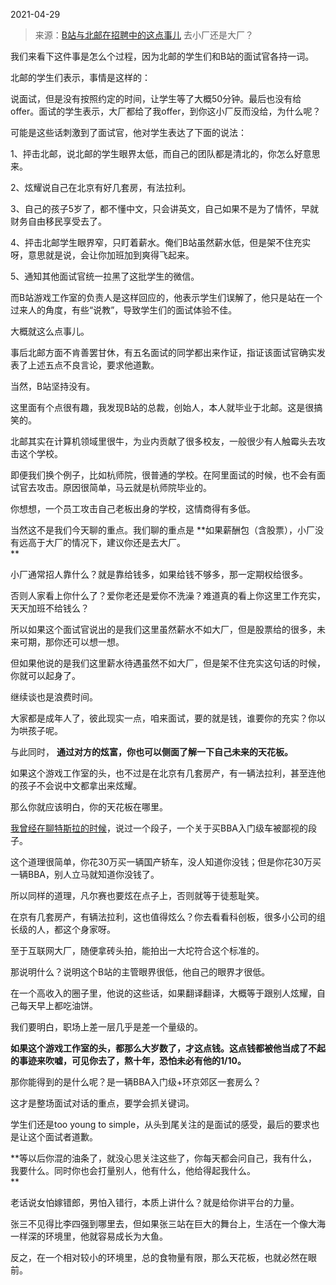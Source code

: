 2021-04-29

> 来源：[B站与北邮在招聘中的这点事儿](http://mp.weixin.qq.com/s?__biz=MzU3NDc5Nzc0NQ==&mid=2247502400&idx=1&sn=7a448a77906b9dac1aadab098962572f&chksm=fd2e689eca59e1885f2ec571ca255af0edd18ee3b40763e16f5354a85160bf05f591d80b8b1f&scene=27#wechat_redirect)
> 去小厂还是大厂？

我们来看下这件事是怎么个过程，因为北邮的学生们和B站的面试官各持一词。  

  

北邮的学生们表示，事情是这样的：  

  

说面试，但是没有按照约定的时间，让学生等了大概50分钟。最后也没有给offer。面试的学生表示，大厂都给了我offer，到你这小厂反而没给，为什么呢？

  

可能是这些话刺激到了面试官，他对学生表达了下面的说法：  

  

1、抨击北邮，说北邮的学生眼界太低，而自己的团队都是清北的，你怎么好意思来。  

2、炫耀说自己在北京有好几套房，有法拉利。

3、自己的孩子5岁了，都不懂中文，只会讲英文，自己如果不是为了情怀，早就财务自由移民享受去了。

4、抨击北邮学生眼界窄，只盯着薪水。俺们B站虽然薪水低，但是架不住充实呀，意思就是说，会让你加班加到爽得飞起来。

5、通知其他面试官统一拉黑了这批学生的微信。

  

而B站游戏工作室的负责人是这样回应的，他表示学生们误解了，他只是站在一个过来人的角度，有些“说教”，导致学生们的面试体验不佳。  

  

大概就这么点事儿。  

  

事后北邮方面不肯善罢甘休，有五名面试的同学都出来作证，指证该面试官确实发表了上述五点不良言论，要求他道歉。  

  

当然，B站坚持没有。

  

这里面有个点很有趣，我发现B站的总裁，创始人，本人就毕业于北邮。这是很搞笑的。  

  

北邮其实在计算机领域里很牛，为业内贡献了很多校友，一般很少有人触霉头去攻击这个学校。  

  

即便我们换个例子，比如杭师院，很普通的学校。在阿里面试的时候，也不会有面试官去攻击。原因很简单，马云就是杭师院毕业的。  

  

你想想，一个员工攻击自己老板出身的学校，这情商得有多低。  

  

当然这不是我们今天聊的重点。我们聊的重点是 **如果薪酬包（含股票），小厂没有远高于大厂的情况下，建议你还是去大厂。  
**

  

小厂通常招人靠什么？就是靠给钱多，如果给钱不够多，那一定期权给很多。  

  

否则人家看上你什么了？爱你老还是爱你不洗澡？难道真的看上你这里工作充实，天天加班不给钱么？

  

所以如果这个面试官说出的是我们这里虽然薪水不如大厂，但是股票给的很多，未来可期，那你还可以想一想。

  

但如果他说的是我们这里薪水待遇虽然不如大厂，但是架不住充实这句话的时候，你就可以起身了。

  

继续谈也是浪费时间。

  

大家都是成年人了，彼此现实一点，咱来面试，要的就是钱，谁要你的充实？你以为哄孩子呢。

  

与此同时， **通过对方的炫富，你也可以侧面了解一下自己未来的天花板。**  

  

如果这个游戏工作室的头，也不过是在北京有几套房产，有一辆法拉利，甚至连他的孩子不会说中文都拿出来炫耀。  

  

那么你就应该明白，你的天花板在哪里。

  

[我曾经在聊特斯拉的时候](http://mp.weixin.qq.com/s?__biz=MzU3NDc5Nzc0NQ==&mid=2247502074&idx=2&sn=a1288271cdad957e3473f69d8cdf5b94&chksm=fd2e6a24ca59e332f276c16285ae5cc51b869f91f95e3e2947cc39acf51d91ca2c13c7b88235&scene=21#wechat_redirect)，说过一个段子，一个关于买BBA入门级车被鄙视的段子。  

  

这个道理很简单，你花30万买一辆国产轿车，没人知道你没钱；但是你花30万买一辆BBA，别人立马就知道你没钱了。  

  

所以同样的道理，凡尔赛也要炫在点子上，否则就等于徒惹耻笑。  

  

在京有几套房产，有辆法拉利，这也值得炫么？你去看看科创板，很多小公司的组长级的人，都这个身家呀。  

  

至于互联网大厂，随便拿砖头拍，能拍出一大坨符合这个标准的。

  

那说明什么？说明这个B站的主管眼界很低，他自己的眼界才很低。

  

在一个高收入的圈子里，他说的这些话，如果翻译翻译，大概等于跟别人炫耀，自己每天早上都吃油饼。  

  

我们要明白，职场上差一层几乎是差一个量级的。  

  

 **如果这个游戏工作室的头，都那么大岁数了，才这点钱。这点钱都被他当成了不起的事迹来吹嘘，可见你去了，熬十年，恐怕未必有他的1/10。**

  

那你能得到的是什么呢？是一辆BBA入门级+环京郊区一套房么？

  

这才是整场面试对话的重点，要学会抓关键词。  

  

学生们还是too young to simple，从头到尾关注的是面试的感受，最后的要求也是让这个面试者道歉。

  

 **等以后你混的油条了，就没心思关注这些了，你每天都会问自己，我有什么，我要什么。同时你也会打量别人，他有什么，他给得起我什么。  
**

  

老话说女怕嫁错郎，男怕入错行，本质上讲什么？就是给你讲平台的力量。  

  

张三不见得比李四强到哪里去，但如果张三站在巨大的舞台上，生活在一个像大海一样深的环境里，他就容易成长为大鱼。  

  

反之，在一个相对较小的环境里，总的食物量有限，那么天花板，也就必然在眼前。

